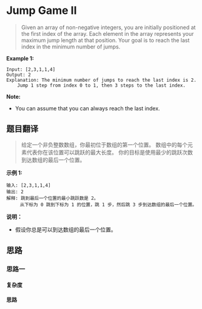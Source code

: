 # Jump Game II #
>Given an array of non-negative integers, you are initially positioned at the first index of the array.
 Each element in the array represents your maximum jump length at that position.
 Your goal is to reach the last index in the minimum number of jumps.

**Example 1:**
```
Input: [2,3,1,1,4]
Output: 2
Explanation: The minimum number of jumps to reach the last index is 2.
    Jump 1 step from index 0 to 1, then 3 steps to the last index.
```
**Note:**
- You can assume that you can always reach the last index.
 
## 题目翻译 ##
>给定一个非负整数数组，你最初位于数组的第一个位置。
 数组中的每个元素代表你在该位置可以跳跃的最大长度。
 你的目标是使用最少的跳跃次数到达数组的最后一个位置。

**示例 1:**
```
输入: [2,3,1,1,4]
输出: 2
解释: 跳到最后一个位置的最小跳跃数是 2。
     从下标为 0 跳到下标为 1 的位置，跳 1 步，然后跳 3 步到达数组的最后一个位置。
```

**说明：**
- 假设你总是可以到达数组的最后一个位置。

## 思路 ##
### 思路一 ###

#### 复杂度 ####

#### 思路 ####